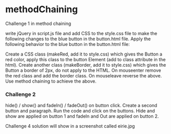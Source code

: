 # methodChaining
Challenge 1 in method chaining

write jQuery in script.js file and add CSS to the style.css file to make the following changes to the blue button in the button.html file. Apply the following behavior to the blue button in the button.html file:

Create a CSS class (makeRed, add it to style.css) which gives the Button a red color, apply this class to the button Element (add to class attribute in the html).
Create another class (makeBorder, add it to style.css) which gives the Button a border of 2px, do not apply to the HTML.
On mouseenter remove the red class and add the border class.
On mouseleave reverse the above.
Use method chaining to achieve the above.

### Challenge 2

hide() / show() and fadeIn() / fadeOut() on button click. Create a second button and paragraph. Run the code and click on the buttons.
Hide and show are applied on button 1 and fadeIn and Out are applied on button 2.

Challenge 4 solution will show in a screenshot called eirie.jpg

